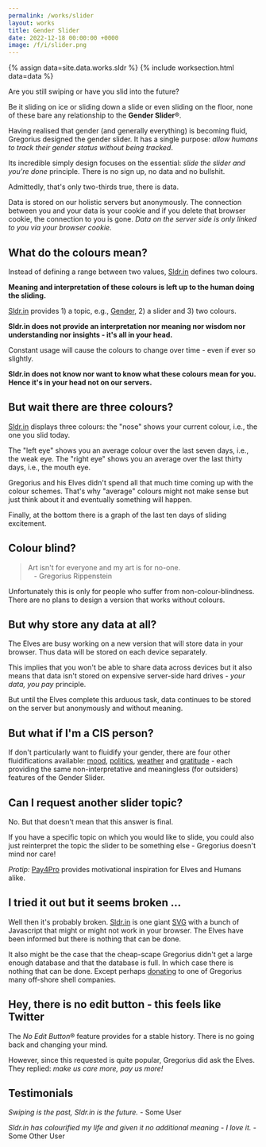 ```yaml
---
permalink: /works/slider
layout: works
title: Gender Slider
date: 2022-12-18 00:00:00 +0000
image: /f/i/slider.png
---
```


{% assign data=site.data.works.sldr %}
{% include worksection.html data=data %}

<span class="quote_large">Are you still swiping or have you slid into the future?</span>

Be it sliding on ice or sliding down a slide or even sliding on the floor, none of these bare any relationship to the **Gender Slider**&reg;.

Having realised that gender (and generally everything) is becoming fluid, Gregorius designed the gender slider. It has a single purpose: *allow humans to track their gender status without being tracked*.

Its incredible simply design focuses on the essential: *slide the slider and you're done* principle. There is no sign up, no data and no bullshit.

Admittedly, that's only two-thirds true, there is data.

Data is stored on our holistic servers but anonymously. The connection between you and your data is your cookie and if you delete that browser cookie, the connection to you is gone. *Data on the server side is only linked to you via your browser cookie.*

## What do the colours mean?

Instead of defining a range between two values, [Sldr.in](https://sldr.in) defines two colours.

**Meaning and interpretation of these colours is left up to the human doing the sliding.**

[Sldr.in](https://sldr.in) provides 1) a topic, e.g., [Gender](https://gender.sldr.in), 2) a slider and 3) two colours.

**Sldr.in does not provide an interpretation nor meaning nor wisdom nor understanding nor insights - it's all in your head.**

Constant usage will cause the colours to change over time - even if ever so slightly.

**Sldr.in does not know nor want to know what these colours mean for you. Hence it's in your head not on our servers.**

## But wait there are three colours?

[Sldr.in](https://sldr.in/) displays three colours: the "nose" shows your current colour, i.e., the one you slid today.

The "left eye" shows you an average colour over the last seven days, i.e., the weak eye. The "right eye" shows you an average over the last thirty days, i.e., the mouth eye.

Gregorius and his Elves didn't spend all that much time coming up with the colour schemes. That's why "average" colours might not make sense but just think about it and eventually something will happen.

Finally, at the bottom there is a graph of the last ten days of sliding excitement.

## Colour blind?

> Art isn't for everyone and my art is for no-one. <br>&nbsp;&nbsp;&nbsp;- Gregorius Rippenstein

Unfortunately this is only for people who suffer from non-colour-blindness. There are no plans to design a version that works without colours.

## But why store any data at all?

The Elves are busy working on a new version that will store data in your browser. Thus data will be stored on each device separately.

This implies that you won't be able to share data across devices but it also means that data isn't stored on expensive server-side hard drives - *your data, you pay* principle.

But until the Elves complete this arduous task, data continues to be stored on the server but anonymously and without meaning.

## But what if I'm a CIS person?

If don't particularly want to fluidify your gender, there are four other fluidifications available: [mood](https://mood.sldr.in), [politics](https://politics.sldr.in), [weather](https://weather.sldr.in) and [gratitude](https://gratitude.sldr.in) - each providing the same non-interpretative and meaningless (for outsiders) features of the Gender Slider.

## Can I request another slider topic?

No. But that doesn't mean that this answer is final.

If you have a specific topic on which you would like to slide, you could also just reinterpret the topic the slider to be something else - Gregorius doesn't mind nor care!

*Protip:* [Pay4Pro](/pay4pro) provides motivational inspiration for Elves and Humans alike.

## I tried it out but it seems broken ...

Well then it's probably broken. [Sldr.in](https://sldr.in) is one giant [SVG](https://en.wikipedia.org/wiki/Scalable_Vector_Graphics) with a bunch of Javascript that might or might not work in your browser. The Elves have been informed but there is nothing that can be done.

It also might be the case that the cheap-scape Gregorius didn't get a large enough database and that the database is full. In which case there is nothing that can be done. Except perhaps [donating](https://www.paypal.com/donate/?hosted_button_id=SXBPWPT59LHFS) to one of Gregorius many off-shore shell companies.

## Hey, there is no edit button - this feels like Twitter

The *No Edit Button*&#174; feature provides for a stable history. There is no going back and changing your mind.

However, since this requested is quite popular, Gregorius did ask the Elves. They replied: *make us care more, pay us more!*

## Testimonials

*Swiping is the past, Sldr.in is the future.* - Some User

*Sldr.in has colourified my life and given it no additional meaning - I love it.* - Some Other User
